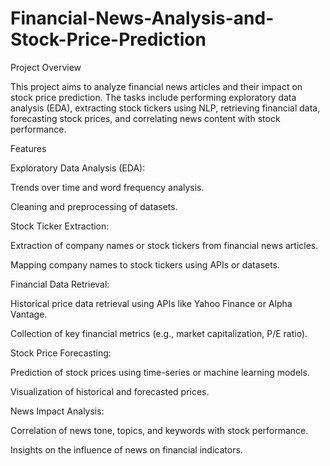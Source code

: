 # Financial-News-Analysis-and-Stock-Price-Prediction

Project Overview

This project aims to analyze financial news articles and their impact on stock price prediction. The tasks include performing exploratory data analysis (EDA), extracting stock tickers using NLP, retrieving financial data, forecasting stock prices, and correlating news content with stock performance.

Features

Exploratory Data Analysis (EDA):

Trends over time and word frequency analysis.

Cleaning and preprocessing of datasets.

Stock Ticker Extraction:

Extraction of company names or stock tickers from financial news articles.

Mapping company names to stock tickers using APIs or datasets.

Financial Data Retrieval:

Historical price data retrieval using APIs like Yahoo Finance or Alpha Vantage.

Collection of key financial metrics (e.g., market capitalization, P/E ratio).

Stock Price Forecasting:

Prediction of stock prices using time-series or machine learning models.

Visualization of historical and forecasted prices.

News Impact Analysis:

Correlation of news tone, topics, and keywords with stock performance.

Insights on the influence of news on financial indicators.

